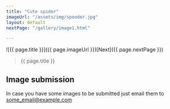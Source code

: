 ```yaml
---
title: "Cute spider"
imageUrl: "/assets/img/spooder.jpg"
layout: default
nextPage: "/gallery/image1.html"

---
```


![{{ page.title }}]({{ page.imageUrl }})[Next]({{ page.nextPage }})
> {{ page.title }}


## Image submission

In case you have some images to be submitted just email them to some_email@example.com
